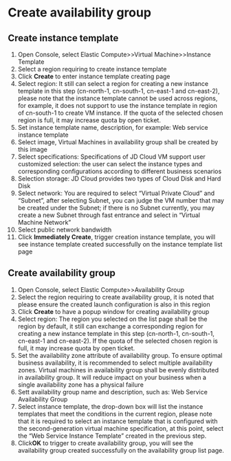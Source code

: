 
# Create availability group

## Create instance template

1. Open Console, select Elastic Compute>>Virtual Machine>>Instance Template
2. Select a region requiring to create instance template
3. Click **Create** to enter instance template creating page
4. Select region: It still can select a region for creating a new instance template in this step (cn-north-1, cn-south-1, cn-east-1 and cn-east-2), please note that the instance template cannot be used across regions, for example, it does not support to use the instance template in region of cn-south-1 to create VM instance. If the quota of the selected chosen region is full, it may increase quota by open ticket.
5. Set instance template name, description, for example: Web service instance template
6. Select image, Virtual Machines in availability group shall be created by this image
7. Select specifications: Specifications of JD Cloud VM support user customized selection: the user can select the instance types and corresponding configurations according to different business scenarios
8. Selection storage: JD Cloud provides two types of Cloud Disk and Hard Disk
9. Select network: You are required to select “Virtual Private Cloud” and “Subnet”, after selecting Subnet, you can judge the VM number that may be created under the Subnet; if there is no Subnet currently, you may create a new Subnet through fast entrance and select in “Virtual Machine Network”
10. Select public network bandwidth
11. Click **Immediately Create**, trigger creation instance template, you will see instance template created successfully on the instance template list page

## Create availability group

1. Open Console, select Elastic Compute>>Availability Group
2. Select the region requiring to create availability group, it is noted that please ensure the created launch configuration is also in this region
3. Click **Create** to have a popup window for creating availability group
4. Select region: The region you selected on the list page shall be the region by default, it still can exchange a corresponding region for creating a new instance template in this step (cn-north-1, cn-south-1, cn-east-1 and cn-east-2). If the quota of the selected chosen region is full, it may increase quota by open ticket.
5. Set the availability zone attribute of availability group. To ensure optimal business availability, it is recommended to select multiple availability zones. Virtual machines in availability group shall be evenly distributed in availability group. It will reduce impact on your business when a single availability zone has a physical failure
6. Sett availability group name and description, such as: Web Service Availability Group
7. Select instance template, the drop-down box will list the instance templates that meet the conditions in the current region, please note that it is required to select an instance template that is configured with the second-generation virtual machine specification, at this point, select the “Web Service Instance Template” created in the previous step.
8. Click**OK** to trigger to create availability group, you will see the availability group created successfully on the availability group list page.